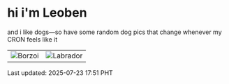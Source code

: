 # hi i'm Leoben

and i like dogs—so have some random dog pics that change whenever my CRON feels like it

|  |  |
|--------|----------|
| ![Borzoi](https://random-dog-vercel.vercel.app/api/random-borzoi?v=1753264286) | ![Labrador](https://random-dog-vercel.vercel.app/api/random-labrador?v=1753264286) |

Last updated: 2025-07-23 17:51 PHT
